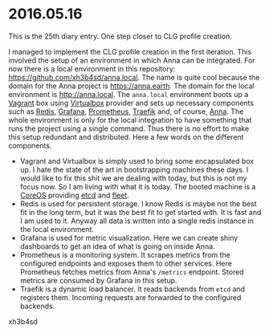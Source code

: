 # 2016.05.16
This is the 25th diary entry. One step closer to CLG profile creation.

I managed to implement the CLG profile creation in the first iteration. This
involved the setup of an environment in which Anna can be integrated. For now
there is a local environment in this repository:
https://github.com/xh3b4sd/anna.local. The name is quite cool because the
domain for the Anna project is https://anna.earth. The domain for the local
environment is http://anna.local. The `anna.local` environment boots up a
[Vagrant]() box using [Virtualbox]() provider and sets up necessary components
such as [Redis](http://redis.io), [Grafana](http://grafana.org),
[Prometheus](https://prometheus.io), [Traefik](https://traefik.io) and, of
course, [Anna](https://anna.earth). The whole environment is only for the local
integration to have something that runs the project using a single command.
Thus there is no effort to make this setup redundant and distributed. Here a
few words on the different components.

- Vagrant and Virtualbox is simply used to bring some encapsulated box up. I
  hate the state of the art in bootstrapping machines these days. I would like
  to fix this shit we are dealing with today, but this is not my focus now. So
  I am living with what it is today. The booted machine is a
  [CoreOS](https://coreos.com) providing [etcd](https://github.com/coreos/etcd)
  and [fleet](https://github.com/coreos/fleet).
- Redis is used for persistent storage. I know Redis is maybe not the best fit
  in the long term, but it was the best fit to get started with. It is fast and
  I am used to it. Anyway all data is written into a single redis instance in
  the local environment.
- Grafana is used for metric visualization. Here we can create shiny dashboards
  to get an idea of what is going on inside Anna.
- Prometheus is a monitoring system. It scrapes metrics from the configured
  endpoints and exposes them to other services. Here Prometheus fetches metrics
  from Anna's `/metrics` endpoint. Stored metrics are consumed by Grafana in
  this setup.
- Traefik is a dynamic load balancer. It reads backends from `etcd` and
  registers them. Incoming requests are forwarded to the configured backends.

xh3b4sd
